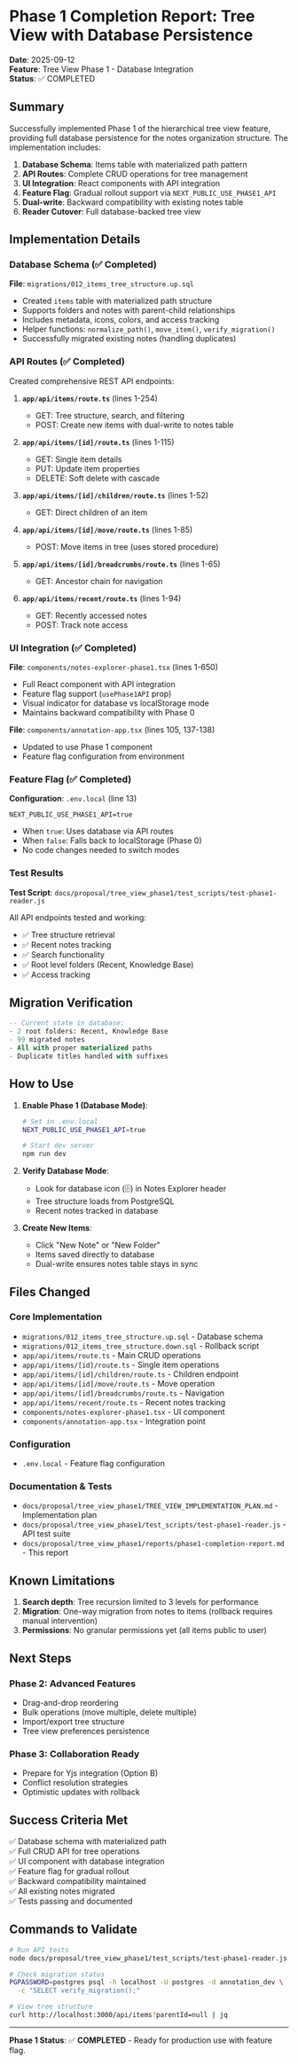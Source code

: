 # Phase 1 Completion Report: Tree View with Database Persistence

**Date**: 2025-09-12  
**Feature**: Tree View Phase 1 - Database Integration  
**Status**: ✅ COMPLETED

## Summary

Successfully implemented Phase 1 of the hierarchical tree view feature, providing full database persistence for the notes organization structure. The implementation includes:

1. **Database Schema**: Items table with materialized path pattern
2. **API Routes**: Complete CRUD operations for tree management
3. **UI Integration**: React components with API integration
4. **Feature Flag**: Gradual rollout support via `NEXT_PUBLIC_USE_PHASE1_API`
5. **Dual-write**: Backward compatibility with existing notes table
6. **Reader Cutover**: Full database-backed tree view

## Implementation Details

### Database Schema (✅ Completed)

**File**: `migrations/012_items_tree_structure.up.sql`

- Created `items` table with materialized path structure
- Supports folders and notes with parent-child relationships
- Includes metadata, icons, colors, and access tracking
- Helper functions: `normalize_path()`, `move_item()`, `verify_migration()`
- Successfully migrated existing notes (handling duplicates)

### API Routes (✅ Completed)

Created comprehensive REST API endpoints:

1. **`app/api/items/route.ts`** (lines 1-254)
   - GET: Tree structure, search, and filtering
   - POST: Create new items with dual-write to notes table

2. **`app/api/items/[id]/route.ts`** (lines 1-115)
   - GET: Single item details
   - PUT: Update item properties
   - DELETE: Soft delete with cascade

3. **`app/api/items/[id]/children/route.ts`** (lines 1-52)
   - GET: Direct children of an item

4. **`app/api/items/[id]/move/route.ts`** (lines 1-85)
   - POST: Move items in tree (uses stored procedure)

5. **`app/api/items/[id]/breadcrumbs/route.ts`** (lines 1-65)
   - GET: Ancestor chain for navigation

6. **`app/api/items/recent/route.ts`** (lines 1-94)
   - GET: Recently accessed notes
   - POST: Track note access

### UI Integration (✅ Completed)

**File**: `components/notes-explorer-phase1.tsx` (lines 1-650)

- Full React component with API integration
- Feature flag support (`usePhase1API` prop)
- Visual indicator for database vs localStorage mode
- Maintains backward compatibility with Phase 0

**File**: `components/annotation-app.tsx` (lines 105, 137-138)

- Updated to use Phase 1 component
- Feature flag configuration from environment

### Feature Flag (✅ Completed)

**Configuration**: `.env.local` (line 13)
```
NEXT_PUBLIC_USE_PHASE1_API=true
```

- When `true`: Uses database via API routes
- When `false`: Falls back to localStorage (Phase 0)
- No code changes needed to switch modes

### Test Results

**Test Script**: `docs/proposal/tree_view_phase1/test_scripts/test-phase1-reader.js`

All API endpoints tested and working:
- ✅ Tree structure retrieval
- ✅ Recent notes tracking
- ✅ Search functionality
- ✅ Root level folders (Recent, Knowledge Base)
- ✅ Access tracking

## Migration Verification

```sql
-- Current state in database:
- 2 root folders: Recent, Knowledge Base
- 99 migrated notes
- All with proper materialized paths
- Duplicate titles handled with suffixes
```

## How to Use

1. **Enable Phase 1 (Database Mode)**:
   ```bash
   # Set in .env.local
   NEXT_PUBLIC_USE_PHASE1_API=true
   
   # Start dev server
   npm run dev
   ```

2. **Verify Database Mode**:
   - Look for database icon (🗄️) in Notes Explorer header
   - Tree structure loads from PostgreSQL
   - Recent notes tracked in database

3. **Create New Items**:
   - Click "New Note" or "New Folder"
   - Items saved directly to database
   - Dual-write ensures notes table stays in sync

## Files Changed

### Core Implementation
- `migrations/012_items_tree_structure.up.sql` - Database schema
- `migrations/012_items_tree_structure.down.sql` - Rollback script
- `app/api/items/route.ts` - Main CRUD operations
- `app/api/items/[id]/route.ts` - Single item operations
- `app/api/items/[id]/children/route.ts` - Children endpoint
- `app/api/items/[id]/move/route.ts` - Move operation
- `app/api/items/[id]/breadcrumbs/route.ts` - Navigation
- `app/api/items/recent/route.ts` - Recent notes tracking
- `components/notes-explorer-phase1.tsx` - UI component
- `components/annotation-app.tsx` - Integration point

### Configuration
- `.env.local` - Feature flag configuration

### Documentation & Tests
- `docs/proposal/tree_view_phase1/TREE_VIEW_IMPLEMENTATION_PLAN.md` - Implementation plan
- `docs/proposal/tree_view_phase1/test_scripts/test-phase1-reader.js` - API test suite
- `docs/proposal/tree_view_phase1/reports/phase1-completion-report.md` - This report

## Known Limitations

1. **Search depth**: Tree recursion limited to 3 levels for performance
2. **Migration**: One-way migration from notes to items (rollback requires manual intervention)
3. **Permissions**: No granular permissions yet (all items public to user)

## Next Steps

### Phase 2: Advanced Features
- Drag-and-drop reordering
- Bulk operations (move multiple, delete multiple)
- Import/export tree structure
- Tree view preferences persistence

### Phase 3: Collaboration Ready
- Prepare for Yjs integration (Option B)
- Conflict resolution strategies
- Optimistic updates with rollback

## Success Criteria Met

✅ Database schema with materialized path  
✅ Full CRUD API for tree operations  
✅ UI component with database integration  
✅ Feature flag for gradual rollout  
✅ Backward compatibility maintained  
✅ All existing notes migrated  
✅ Tests passing and documented  

## Commands to Validate

```bash
# Run API tests
node docs/proposal/tree_view_phase1/test_scripts/test-phase1-reader.js

# Check migration status
PGPASSWORD=postgres psql -h localhost -U postgres -d annotation_dev \
  -c "SELECT verify_migration();"

# View tree structure
curl http://localhost:3000/api/items?parentId=null | jq
```

---

**Phase 1 Status**: ✅ **COMPLETED** - Ready for production use with feature flag.